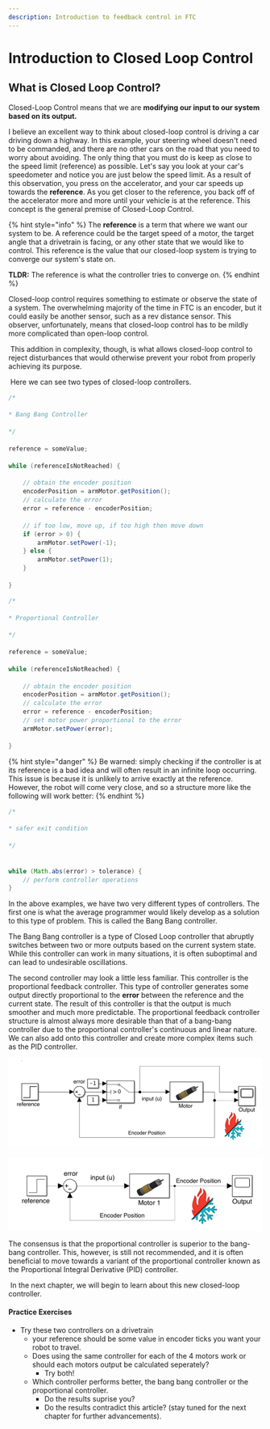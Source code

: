 ```yaml
---
description: Introduction to feedback control in FTC
---
```


# Introduction to Closed Loop Control

## What is Closed Loop Control?

Closed-Loop Control means that we are **modifying our input to our system based on its output.**

I believe an excellent way to think about closed-loop control is driving a car driving down a highway. In this example, your steering wheel doesn't need to be commanded, and there are no other cars on the road that you need to worry about avoiding. The only thing that you must do is keep as close to the speed limit (reference) as possible. Let's say you look at your car's speedometer and notice you are just below the speed limit. As a result of this observation, you press on the accelerator, and your car speeds up towards the **reference**. As you get closer to the reference, you back off of the accelerator more and more until your vehicle is at the reference. This concept is the general premise of Closed-Loop Control. 

{% hint style="info" %}
The **reference** is a term that where we want our system to be. A reference could be the target speed of a motor, the target angle that a drivetrain is facing, or any other state that we would like to control. This reference is the value that our closed-loop system is trying to converge our system's state on. 

**TLDR:** The reference is what the controller tries to converge on.
{% endhint %}

Closed-loop control requires something to estimate or observe the state of a system. The overwhelming majority of the time in FTC is an encoder, but it could easily be another sensor, such as a rev distance sensor. This observer, unfortunately, means that closed-loop control has to be mildly more complicated than open-loop control.

‌ This addition in complexity, though, is what allows closed-loop control to reject disturbances that would otherwise prevent your robot from properly achieving its purpose.

‌ Here we can see two types of closed-loop controllers.

```java
/*

* Bang Bang Controller 

*/

reference = someValue;

while (referenceIsNotReached) {

    // obtain the encoder position 
    encoderPosition = armMotor.getPosition();
    // calculate the error 
    error = reference - encoderPosition;
    
    // if too low, move up, if too high then move down 
    if (error > 0) {
        armMotor.setPower(-1);
    } else {
        armMotor.setPower(1);
    } 

}

```

```java
/*

* Proportional Controller 

*/

reference = someValue;

while (referenceIsNotReached) {

    // obtain the encoder position 
    encoderPosition = armMotor.getPosition();
    // calculate the error 
    error = reference - encoderPosition;
    // set motor power proportional to the error     
    armMotor.setPower(error);

}
```

{% hint style="danger" %}
Be warned: simply checking if the controller is at its reference is a bad idea and will often result in an infinite loop occurring. This issue is because it is unlikely to arrive exactly at the reference. However, the robot will come very close, and so a structure more like the following will work better:
{% endhint %}

```java
/*

* safer exit condition 

*/


while (Math.abs(error) > tolerance) {
    // perform controller operations
}
```

In the above examples, we have two very different types of controllers. The first one is what the average programmer would likely develop as a solution to this type of problem. This is called the Bang Bang controller. 

The Bang Bang controller is a type of Closed Loop controller that abruptly switches between two or more outputs based on the current system state. While this controller can work in many situations, it is often suboptimal and can lead to undesirable oscillations.

The second controller may look a little less familiar. This controller is the proportional feedback controller. This type of controller generates some output directly proportional to the **error** between the reference and the current state. The result of this controller is that the output is much smoother and much more predictable. The proportional feedback controller structure is almost always more desirable than that of a bang-bang controller due to the proportional controller's continuous and linear nature. We can also add onto this controller and create more complex items such as the PID controller. 

![Simulink Model of a Bang Bang Controller](<.gitbook/assets/bang bang.png>)

![Simulink Model of a Proportional Controller](<.gitbook/assets/proportional controller.png>)

The consensus is that the proportional controller is superior to the bang-bang controller. This, however, is still not recommended, and it is often beneficial to move towards a variant of the proportional controller known as the Proportional Integral Derivative (PID) controller.

‌ In the next chapter, we will begin to learn about this new closed-loop controller.

#### Practice Exercises

* Try these two controllers on a drivetrain 
  * your reference should be some value in encoder ticks you want your robot to travel.
  * Does using the same controller for each of the 4 motors work or should each motors output be calculated seperately?
    * Try both!
  * Which controller performs better, the bang bang controller or the proportional controller.
    * Do the results suprise you? 
    * Do the results contradict this article? (stay tuned for the next chapter for further advancements).



